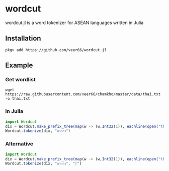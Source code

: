 # wordcut

wordcut.jl is a word tokenizer for ASEAN languages written in Julia

## Installation

```
pkg> add https://github.com/veer66/wordcut.jl
```

## Example

### Get wordlist

```Shell
wget https://raw.githubusercontent.com/veer66/chamkho/master/data/thai.txt -o thai.txt
```

### In Julia

````julia
import Wordcut
dix = Wordcut.make_prefix_tree(map(w -> (w,Int32(1)), eachline(open("thai.txt"))))
Wordcut.tokenize(dix, "กากกา")
````

### Alternative
````julia
import Wordcut
dix = Wordcut.make_prefix_tree(map(w -> (w,Int32(1)), eachline(open("thai.txt"))))
Wordcut.tokenize(dix, "กากกา", "|")
````

